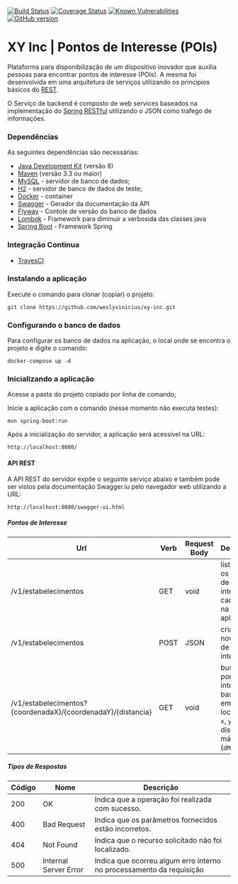 [![Build Status](https://travis-ci.com/weslyvinicius/xy-inc.svg?branch=master)](https://travis-ci.com/weslyvinicius/xy-inc)
[![Coverage Status](https://coveralls.io/repos/github/weslyvinicius/xy-inc/badge.svg?branch=master)](https://coveralls.io/github/weslyvinicius/xy-inc?branch=master)
[![Known Vulnerabilities](https://snyk.io/test/github/weslyvinicius/xy-inc/badge.svg)](https://snyk.io/test/github/weslyvinicius/xy-inc)
[![GitHub version](https://badge.fury.io/gh/weslyvinicius%2Fxy-inc.svg)](https://badge.fury.io/gh/weslyvinicius%2Fxy-inc)

# XY Inc | Pontos de Interesse (POIs) #

Plataforma para disponibilização de um dispositivo inovador que auxilia pessoas para encontrar pontos de interesse (POIs).
A mesma foi desenvolvida em uma arquitetura de serviços utilizando os principios básicos do [REST](https://pt.wikipedia.org/wiki/REST).

O Serviço de backend é composto de web services baseados na implementação do [Spring RESTful](https://spring.io/guides/gs/rest-service/) utilizando o JSON como trafego de informações.

### Dependências ###    
As seguintes dependências são necessárias:

- [Java Development Kit](http://www.oracle.com/technetwork/java/javase/downloads/index.html) (versão 8)
- [Maven](https://maven.apache.org/) (versão 3.3 ou maior)
- [MySQL](https://www.mysql.com/) - servidor de banco de dados;
- [H2](http://www.h2database.com/html/main.html) - servidor de banco de dados de teste;
- [Docker](https://www.docker.com/) - container
- [Swagger](https://swagger.io/) - Gerador da documentação da API 
- [Flyway](https://flywaydb.org/) - Contole de versão do banco de dados 
- [Lombok](https://projectlombok.org/) - Framework para diminuir a verbosida das classes java
- [Spring Boot](https://spring.io/projects/spring-boot) - Framework Spring

### Integração Continua ###
- [TravesCI](https://travis-ci.com/weslyvinicius/xy-inc) 


### Instalando a aplicação ###
Execute o comando para clonar (copiar) o projeto:

    git clone https://github.com/weslyvinicius/xy-inc.git

### Configurando o banco de dados ###
Para configurar os banco de dados na aplicação, o local 
onde se encontra o projeto e digite o comando:

    docker-compose up -d
    
### Inicializando a aplicação ###

Acesse a pasta do projeto copiado por linha de comando;

Inicie a aplicação com o comando (nesse momento não executa testes):

    mvn spring-boot:run

Após a inicialização do servidor, a aplicação será acessível na URL:

    http://localhost:8080/
    
#### API REST ####

A API REST do servidor expõe o seguinte serviço abaixo e também 
pode ser vistos pela documentação Swagger.iu pelo navegador web 
utilizando a URL: 

    http://localhost:8080/swagger-ui.html 
    
##### Pontos de Interesse #####

Url           |Verb          |Request Body  | Description
--------------|------------- |------------- | -------------
/v1/estabelecimentos      |GET          |void|lista todos os pontos de interesse cadastrado na aplicação.
/v1/estabelecimentos|POST|JSON| cria um novo ponto de interesse.
/v1/estabelecimentos?{coordenadaX}/{coordenadaY}/{distancia}|GET|void| busca pontos de interesse baseado em uma localização `x`, `y` e uma distância máxima (`dMax`).

##### Tipos de Respostas ##### 

| Código | Nome                   | Descrição                                                            |
|--------|------------------------|----------------------------------------------------------------------| 
|200     | OK                     | Indica que a operação foi realizada com sucesso.                     |
|400     | Bad Request            | Indica que os parâmetros fornecidos estão incorretos.                |
|404     | Not Found              | Indica que o recurso solicitado não foi localizado.                  |
|500     | Internal Server Error  | Indica que ocorreu algum erro interno no processamento da requisição |
